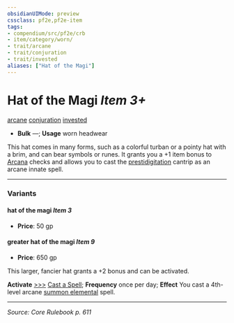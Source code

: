 ```yaml
---
obsidianUIMode: preview
cssclass: pf2e,pf2e-item
tags:
- compendium/src/pf2e/crb
- item/category/worn/
- trait/arcane
- trait/conjuration
- trait/invested
aliases: ["Hat of the Magi"]
---
```

# Hat of the Magi *Item 3+*  
[arcane](rules/traits/arcane.md "Arcane Tradition Trait")  [conjuration](rules/traits/conjuration.md "Conjuration School Trait")  [invested](rules/traits/invested.md "Invested Item Trait")  

- **Bulk** —; **Usage** worn headwear

This hat comes in many forms, such as a colorful turban or a pointy hat with a brim, and can bear symbols or runes. It grants you a +1 item bonus to [Arcana](compendium/skills.md#Arcana) checks and allows you to cast the [prestidigitation](compendium/spells/prestidigitation.md) cantrip as an arcane innate spell.

---
### Variants

#### hat of the magi *Item 3*

- **Price**: 50 gp

#### greater hat of the magi *Item 9*

- **Price**: 650 gp

This larger, fancier hat grants a +2 bonus and can be activated.

**Activate** [>>>](rules/core-rulebook/chapter-9-playing-the-game.md#Actions "Three-Action") [Cast a Spell](rules/actions/cast-a-spell.md); **Frequency** once per day; **Effect** You cast a 4th-level arcane [summon elemental](compendium/spells/summon-elemental.md) spell.

---
*Source: Core Rulebook p. 611*